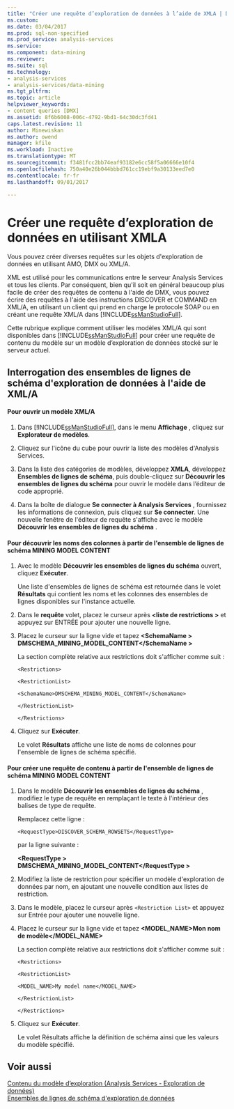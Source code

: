 ```yaml
---
title: "Créer une requête d’exploration de données à l’aide de XMLA | Documents Microsoft"
ms.custom: 
ms.date: 03/04/2017
ms.prod: sql-non-specified
ms.prod_service: analysis-services
ms.service: 
ms.component: data-mining
ms.reviewer: 
ms.suite: sql
ms.technology:
- analysis-services
- analysis-services/data-mining
ms.tgt_pltfrm: 
ms.topic: article
helpviewer_keywords:
- content queries [DMX]
ms.assetid: 8f6b6008-006c-4792-9bd1-64c30dc3fd41
caps.latest.revision: 11
author: Minewiskan
ms.author: owend
manager: kfile
ms.workload: Inactive
ms.translationtype: MT
ms.sourcegitcommit: f3481fcc2bb74eaf93182e6cc58f5a06666e10f4
ms.openlocfilehash: 750a40e26b044bbbd761cc19ebf9a30133eed7e0
ms.contentlocale: fr-fr
ms.lasthandoff: 09/01/2017

---
```

# <a name="create-a-data-mining-query-by-using-xmla"></a>Créer une requête d’exploration de données en utilisant XMLA
  Vous pouvez créer diverses requêtes sur les objets d'exploration de données en utilisant AMO, DMX ou XML/A.  
  
 XML est utilisé pour les communications entre le serveur Analysis Services et tous les clients. Par conséquent, bien qu'il soit en général beaucoup plus facile de créer des requêtes de contenu à l'aide de DMX, vous pouvez écrire des requêtes à l'aide des instructions DISCOVER et COMMAND en XML/A, en utilisant un client qui prend en charge le protocole SOAP ou en créant une requête XML/A dans [!INCLUDE[ssManStudioFull](../../includes/ssmanstudiofull-md.md)].  
  
 Cette rubrique explique comment utiliser les modèles XML/A qui sont disponibles dans [!INCLUDE[ssManStudioFull](../../includes/ssmanstudiofull-md.md)] pour créer une requête de contenu du modèle sur un modèle d’exploration de données stocké sur le serveur actuel.  
  
## <a name="querying-data-mining-schema-rowsets-by-using-xmla"></a>Interrogation des ensembles de lignes de schéma d'exploration de données à l'aide de XML/A  
  
#### <a name="to-open-an-xmla-template"></a>Pour ouvrir un modèle XML/A  
  
1.  Dans [!INCLUDE[ssManStudioFull](../../includes/ssmanstudiofull-md.md)], dans le menu **Affichage** , cliquez sur **Explorateur de modèles**.  
  
2.  Cliquez sur l'icône du cube pour ouvrir la liste des modèles d'Analysis Services.  
  
3.  Dans la liste des catégories de modèles, développez **XMLA**, développez **Ensembles de lignes de schéma**, puis double-cliquez sur **Découvrir les ensembles de lignes du schéma** pour ouvrir le modèle dans l’éditeur de code approprié.  
  
4.  Dans la boîte de dialogue **Se connecter à Analysis Services** , fournissez les informations de connexion, puis cliquez sur **Se connecter**. Une nouvelle fenêtre de l'éditeur de requête s'affiche avec le modèle **Découvrir les ensembles de lignes du schéma** .  
  
#### <a name="to-discover-column-names-from-the-mining-model-content-schema-rowset"></a>Pour découvrir les noms des colonnes à partir de l'ensemble de lignes de schéma MINING MODEL CONTENT  
  
1.  Avec le modèle **Découvrir les ensembles de lignes du schéma** ouvert, cliquez **Exécuter**.  
  
     Une liste d'ensembles de lignes de schéma est retournée dans le volet **Résultats** qui contient les noms et les colonnes des ensembles de lignes disponibles sur l'instance actuelle.  
  
2.  Dans le **requête** volet, placez le curseur après  **\<liste de restrictions >** et appuyez sur ENTRÉE pour ajouter une nouvelle ligne.  
  
3.  Placez le curseur sur la ligne vide et tapez  **\<SchemaName > DMSCHEMA_MINING_MODEL_CONTENT\</SchemaName >**  
  
     La section complète relative aux restrictions doit s'afficher comme suit :  
  
     `<Restrictions>`  
  
     `<RestrictionList>`  
  
     `<SchemaName>DMSCHEMA_MINING_MODEL_CONTENT</SchemaName>`  
  
     `</RestrictionList>`  
  
     `</Restrictions>`  
  
4.  Cliquez sur **Exécuter**.  
  
     Le volet **Résultats** affiche une liste de noms de colonnes pour l'ensemble de lignes de schéma spécifié.  
  
#### <a name="to-create-a-content-query-using-the-mining-model-content-schema-rowset"></a>Pour créer une requête de contenu à partir de l'ensemble de lignes de schéma MINING MODEL CONTENT  
  
1.  Dans le modèle **Découvrir les ensembles de lignes du schéma** , modifiez le type de requête en remplaçant le texte à l'intérieur des balises de type de requête.  
  
     Remplacez cette ligne :  
  
     `<RequestType>DISCOVER_SCHEMA_ROWSETS</RequestType>`  
  
     par la ligne suivante :  
  
     **\<RequestType > DMSCHEMA_MINING_MODEL_CONTENT\</RequestType >**  
  
2.  Modifiez la liste de restriction pour spécifier un modèle d'exploration de données par nom, en ajoutant une nouvelle condition aux listes de restriction.  
  
3.  Dans le modèle, placez le curseur après `<Restriction List>` et appuyez sur Entrée pour ajouter une nouvelle ligne.  
  
4.  Placez le curseur sur la ligne vide et tapez **<MODEL_NAME>Mon nom de modèle</MODEL_NAME>**  
  
     La section complète relative aux restrictions doit s'afficher comme suit :  
  
     `<Restrictions>`  
  
     `<RestrictionList>`  
  
     `<MODEL_NAME>My model name</MODEL_NAME>`  
  
     `</RestrictionList>`  
  
     `</Restrictions>`  
  
5.  Cliquez sur **Exécuter**.  
  
     Le volet Résultats affiche la définition de schéma ainsi que les valeurs du modèle spécifié.  
  
## <a name="see-also"></a>Voir aussi  
 [Contenu du modèle d’exploration &#40;Analysis Services - Exploration de données&#41;](../../analysis-services/data-mining/mining-model-content-analysis-services-data-mining.md)   
 [Ensembles de lignes de schéma d'exploration de données](../../analysis-services/schema-rowsets/data-mining/data-mining-schema-rowsets.md)  
  
  

